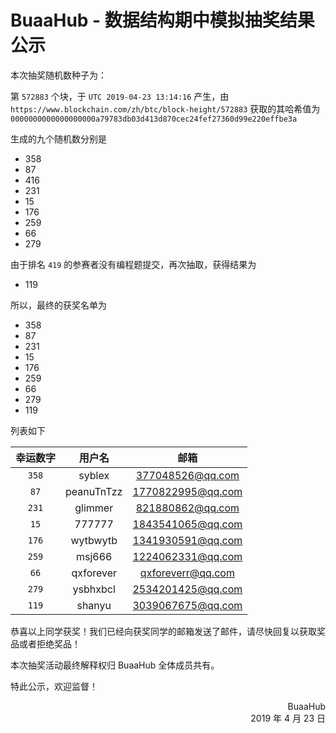 # BuaaHub - 数据结构期中模拟抽奖结果公示

本次抽奖随机数种子为：

第 `572883` 个块，于 `UTC 2019-04-23 13:14:16` 产生，由 `https://www.blockchain.com/zh/btc/block-height/572883` 获取的其哈希值为  
`0000000000000000000a79783db03d413d870cec24fef27360d99e220effbe3a`

生成的九个随机数分别是

* 358
* 87
* 416
* 231
* 15
* 176
* 259
* 66
* 279

由于排名 `419` 的参赛者没有编程题提交，再次抽取，获得结果为

* 119

所以，最终的获奖名单为

* 358
* 87
* 231
* 15
* 176
* 259
* 66
* 279
* 119

列表如下

|幸运数字|用户名|邮箱|
|:-:|:-:|:-:|
|`358`|syblex|377048526@qq.com|
|`87`|peanuTnTzz|1770822995@qq.com|
|`231`|glimmer|821880862@qq.com|
|`15`|777777|1843541065@qq.com|
|`176`|wytbwytb|1341930591@qq.com|
|`259`|msj666|1224062331@qq.com|
|`66`|qxforever|qxforeverr@qq.com|
|`279`|ysbhxbcl|2534201425@qq.com|
|`119`|shanyu|3039067675@qq.com|

恭喜以上同学获奖！我们已经向获奖同学的邮箱发送了邮件，请尽快回复以获取奖品或者拒绝奖品！

本次抽奖活动最终解释权归 BuaaHub 全体成员共有。

特此公示，欢迎监督！

<p style="text-align:right">BuaaHub<br />2019 年 4 月 23 日</p>